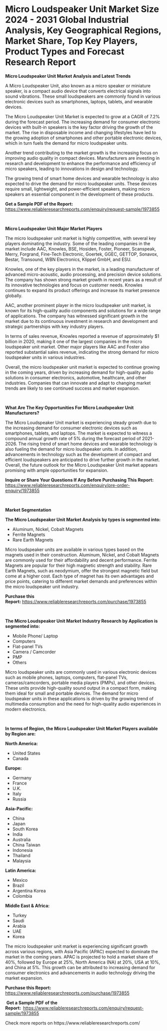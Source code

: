 <p><h1>Micro Loudspeaker Unit Market Size 2024 - 2031 Global Industrial Analysis, Key Geographical Regions, Market Share, Top Key Players, Product Types and Forecast Research Report</h1></p><p><strong>Micro Loudspeaker Unit Market Analysis and Latest Trends</strong></p>
<p><p>A Micro Loudspeaker Unit, also known as a micro speaker or miniature speaker, is a compact audio device that converts electrical signals into sound vibrations. These small loudspeakers are commonly found in various electronic devices such as smartphones, laptops, tablets, and wearable devices.</p><p>The Micro Loudspeaker Unit Market is expected to grow at a CAGR of 7.2% during the forecast period. The increasing demand for consumer electronic devices with built-in speakers is the key factor driving the growth of the market. The rise in disposable income and changing lifestyles have led to the growing adoption of smartphones and other portable electronic devices, which in turn fuels the demand for micro loudspeaker units.</p><p>Another trend contributing to the market growth is the increasing focus on improving audio quality in compact devices. Manufacturers are investing in research and development to enhance the performance and efficiency of micro speakers, leading to innovations in design and technology.</p><p>The growing trend of smart home devices and wearable technology is also expected to drive the demand for micro loudspeaker units. These devices require small, lightweight, and power-efficient speakers, making micro speakers an essential component in the development of these products.</p></p>
<p><strong>Get a Sample PDF of the Report:&nbsp;</strong> <a href="https://www.reliableresearchreports.com/enquiry/request-sample/1973855">https://www.reliableresearchreports.com/enquiry/request-sample/1973855</a></p>
<p>&nbsp;</p>
<p><strong>Micro Loudspeaker Unit Major Market Players</strong></p>
<p><p>The micro loudspeaker unit market is highly competitive, with several key players dominating the industry. Some of the leading companies in the market include AAC, Knowles, BSE, Hosiden, Foster, Pioneer, Scanspeak, Merry, Forgrand, Fine-Tech Electronic, Goertek, GGEC, GETTOP, Sonavox, Bestar, Transound, WBN Electronics, Klippel GmbH, and ESU.</p><p>Knowles, one of the key players in the market, is a leading manufacturer of advanced micro-acoustic, audio processing, and precision device solutions. The company has shown strong market growth in recent years as a result of its innovative technologies and focus on customer needs. Knowles continues to expand its product offerings and increase its market presence globally.</p><p>AAC, another prominent player in the micro loudspeaker unit market, is known for its high-quality audio components and solutions for a wide range of applications. The company has witnessed significant growth in the market due to its continuous investment in research and development and strategic partnerships with key industry players.</p><p>In terms of sales revenue, Knowles reported a revenue of approximately $1 billion in 2020, making it one of the largest companies in the micro loudspeaker unit market. Other major players like AAC and Foster also reported substantial sales revenue, indicating the strong demand for micro loudspeaker units in various industries.</p><p>Overall, the micro loudspeaker unit market is expected to continue growing in the coming years, driven by increasing demand for high-quality audio solutions in consumer electronics, automotive, healthcare, and other industries. Companies that can innovate and adapt to changing market trends are likely to see continued success and market expansion.</p></p>
<p>&nbsp;</p>
<p><strong>What Are The Key Opportunities For Micro Loudspeaker Unit Manufacturers?</strong></p>
<p><p>The Micro Loudspeaker Unit market is experiencing steady growth due to the increasing demand for consumer electronic devices such as smartphones, tablets, and laptops. The market is expected to witness a compound annual growth rate of 5% during the forecast period of 2021-2026. The rising trend of smart home devices and wearable technology is also fueling the demand for micro loudspeaker units. In addition, advancements in technology such as the development of compact and efficient loudspeakers are anticipated to drive further growth in the market. Overall, the future outlook for the Micro Loudspeaker Unit market appears promising with ample opportunities for expansion.</p></p>
<p><strong>Inquire or Share Your Questions If Any Before Purchasing This Report:</strong> <a href="https://www.reliableresearchreports.com/enquiry/pre-order-enquiry/1973855">https://www.reliableresearchreports.com/enquiry/pre-order-enquiry/1973855</a></p>
<p>&nbsp;</p>
<p><strong>Market Segmentation</strong></p>
<p><strong>The Micro Loudspeaker Unit Market Analysis by types is segmented into:</strong></p>
<p><ul><li>Aluminum, Nickel, Cobalt Magnets</li><li>Ferrite Magnets</li><li>Rare Earth Magnets</li></ul></p>
<p><p>Micro loudspeaker units are available in various types based on the magnets used in their construction. Aluminum, Nickel, and Cobalt Magnets are commonly used for their affordability and decent performance. Ferrite Magnets are popular for their high magnetic strength and stability. Rare Earth Magnets, such as neodymium, offer the strongest magnetic field but come at a higher cost. Each type of magnet has its own advantages and price points, catering to different market demands and preferences within the micro loudspeaker unit industry.</p></p>
<p><strong>Purchase this Report:&nbsp;</strong><a href="https://www.reliableresearchreports.com/purchase/1973855">https://www.reliableresearchreports.com/purchase/1973855</a></p>
<p>&nbsp;</p>
<p><strong>The Micro Loudspeaker Unit Market Industry Research by Application is segmented into:</strong></p>
<p><ul><li>Mobile Phone/ Laptop</li><li>Computers</li><li>Flat-panel TVs</li><li>Camera / Camcorder</li><li>PMP</li><li>Others</li></ul></p>
<p><p>Micro loudspeaker units are commonly used in various electronic devices such as mobile phones, laptops, computers, flat-panel TVs, cameras/camcorders, portable media players (PMPs), and other devices. These units provide high-quality sound output in a compact form, making them ideal for small and portable devices. The demand for micro loudspeaker units in these applications is driven by the growing trend of multimedia consumption and the need for high-quality audio experiences in modern electronics.</p></p>
<p>&nbsp;</p>
<p><strong>In terms of Region, the Micro Loudspeaker Unit Market Players available by Region are:</strong></p>
<p>
    <p> <strong> North America: </strong>
        <ul>
            <li>United States</li>
            <li>Canada</li>
        </ul>
        </p> 
    <p> <strong> Europe: </strong>
        <ul>
            <li>Germany</li>
            <li>France</li>
            <li>U.K.</li>
            <li>Italy</li>
            <li>Russia</li>
        </ul>
        </p> 
    <p> <strong> Asia-Pacific: </strong>
        <ul>
            <li>China</li>
            <li>Japan</li>
            <li>South Korea</li>
            <li>India</li>
            <li>Australia</li>
            <li>China Taiwan</li>
            <li>Indonesia</li>
            <li>Thailand</li>
            <li>Malaysia</li>
        </ul>
        </p> 
    <p> <strong> Latin America: </strong>
        <ul>
            <li>Mexico</li>
            <li>Brazil</li>
            <li>Argentina Korea</li>
            <li>Colombia</li>
        </ul>
        </p> 
    <p> <strong> Middle East & Africa: </strong>
        <ul>
            <li>Turkey</li>
            <li>Saudi</li>
            <li>Arabia</li>
            <li>UAE</li>
            <li>Korea</li>
        </ul>
    </p>
    </p>
<p><p>The micro loudspeaker unit market is experiencing significant growth across various regions, with Asia Pacific (APAC) expected to dominate the market in the coming years. APAC is projected to hold a market share of 40%, followed by Europe at 25%, North America (NA) at 20%, USA at 10%, and China at 5%. This growth can be attributed to increasing demand for consumer electronics and advancements in audio technology driving the market expansion.</p></p>
<p><strong>Purchase this Report: </strong><a href="https://www.reliableresearchreports.com/purchase/1973855">https://www.reliableresearchreports.com/purchase/1973855</a></p>
<p>&nbsp;<strong>Get a Sample PDF of the Report:&nbsp;&nbsp;</strong><a href="https://www.reliableresearchreports.com/enquiry/request-sample/1973855">https://www.reliableresearchreports.com/enquiry/request-sample/1973855</a></p>
<p><strong></strong></p>
<p>Check more reports on https://www.reliableresearchreports.com/</p>
